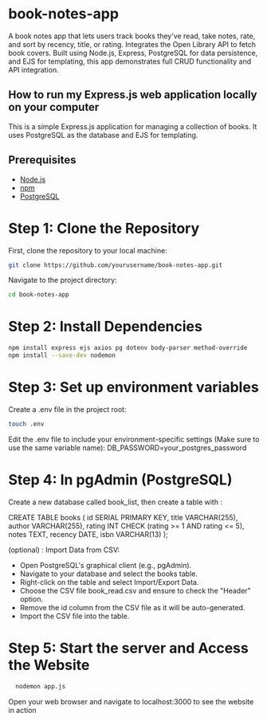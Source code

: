 # book-notes-app
A book notes app that lets users track books they've read, take notes, rate, and sort by recency, title, or rating. Integrates the Open Library API to fetch book covers. Built using Node.js, Express, PostgreSQL for data persistence, and EJS for templating, this app demonstrates full CRUD functionality and API integration.

## How to run my Express.js web application locally on your computer 

This is a simple Express.js application for managing a collection of books. It uses PostgreSQL as the database and EJS for templating.

## Prerequisites

- [Node.js](https://nodejs.org/) 
- [npm](https://www.npmjs.com/) 
- [PostgreSQL](https://www.postgresql.org/)

# Step 1: Clone the Repository

First, clone the repository to your local machine:

```bash
git clone https://github.com/yourusername/book-notes-app.git
```

Navigate to the project directory:
```bash
cd book-notes-app
```

# Step 2: Install Dependencies
```bash
npm install express ejs axios pg dotenv body-parser method-override
npm install --save-dev nodemon
```

# Step 3: Set up environment variables

Create a .env file in the project root:
```bash
touch .env
```

Edit the .env file to include your environment-specific settings (Make sure to use the same variable name):
DB_PASSWORD=your_postgres_password

# Step 4: In pgAdmin (PostgreSQL)

Create a new database called book_list, then create a table with : 

CREATE TABLE books (
    id SERIAL PRIMARY KEY,
    title VARCHAR(255),
    author VARCHAR(255),
    rating INT CHECK (rating >= 1 AND rating <= 5),
    notes TEXT,
    recency DATE,
    isbn VARCHAR(13)
);

(optional) : Import Data from CSV:

* Open PostgreSQL's graphical client (e.g., pgAdmin).
* Navigate to your database and select the books table.
* Right-click on the table and select Import/Export Data.
* Choose the CSV file book_read.csv and ensure to check the "Header" option.
* Remove the id column from the CSV file as it will be auto-generated.
* Import the CSV file into the table.

# Step 5: Start the server and Access the Website
```bash
  nodemon app.js
```
Open your web browser and navigate to localhost:3000 to see the website in action




